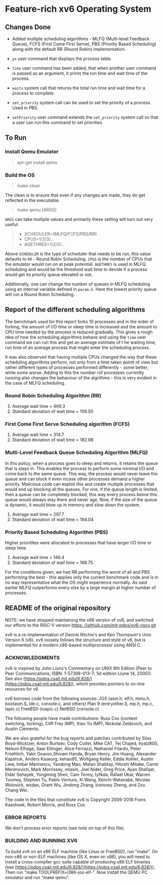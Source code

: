 # Feature-rich xv6 Operating System

## Changes Done

- Added multiple scheduling algorithms - MLFQ (Multi-level Feedback Queue), FCFS (First Come First Serve), PBS (Priority Based Scheduling) along with the default RR (Round Robin) implementation.

- `ps` user command that displays the process table.

- `time` user command has been added, that when another user command is passed as an argument, it prints the run time and wait time of the process.

- `waitx` system call that returns the total run time and wait time for a process to complete.

- `set_priority` system call can be used to set the priority of a process. Used in PBS.

- `setPriority` user command extends the `set_priority` system call so that a user can run this command to set priorities.

## To Run

### Install Qemu Emulator

> apt-get install qemu

### Build the OS

> make clean

The clean is to ensure that even  if any changes are made, they do get reflected in the executable.

> make qemu [ARGS]

`ARGS` can take multiple values and primarily these setting will turn out very useful:

> - SCHEDULER=(MLFQ/FCFS/PBS/RR)
> - CPUS=1/2/3/...
> - AGETHRES=1/2/3/...

Above `SCHEDULER` is the type of scheduler that needs to be run, this value defaults to `RR` - Round Robin Scheduling. `CPUS` is the number of CPUs that the emulator would run on at peak potential. `AGETHRES` is used in MLFQ scheduling and would be the threshold wait time to decide if a process would get its priority queue elevated or not.

Additionally, one can change the number of queues in MLFQ scheduling using an internal variable defined in `param.h`. Here the lowest priority queue will run a Round Robin Scheduling.

## Report of the different scheduling algorithms

The benchmark used for this report forks 10 processes and in the order of forking, the amount of I/O time or sleep time is increased and the amount to CPU time needed by the process is reduced gradually. This gives a rough idea of how the scheduling algorithms behave and using the `time` user command we can run this and get an average estimate of t he waiting time, run time of an average process that might enter the scheduling process.

It was also observed that having multiple CPUs changed the way that these scheduling algorithms perform, not only from a time taken pointt of view but rather different types of processes performed differently - some better, while some worse. Adding to this the number rof processes currently running also changes the behaviour of the algrithms - this is very evident in the case of MLFQ scheduling.

### Round Robin Scheduling Algorithm (RR)

1. Average wait time = 469.3
2. Standard deviation of wait time = 109.50

### First Come First Serve Scheduling algorithm (FCFS)

1. Average wait time = 314.7
2. Standard deviation of wait time = 182.98

### Multi-Level Feedback Queue Scheduling Algorithm (MLFQ)

In this policy, when a process goes to sleep and returns, it retains the queue that is stays in. This enables the process to perform some minimal I/O and come back to the same queue. This way, the process would never leave the queue and can block it even incase other processes demand a higher priority. Malicious code can exploit this and create multiple processes that would end up blocking all the queues. For one, if the queue length is limited, then a queue can be completely blocked, this way every process below this queue would always stay there and never age. Now, if the size of the queue is dynamic, it would blow up in memory and slow down the system.

1. Average wait time = 297.7
2. Standard deviation of wait time = 194.04

### Priority Based Scheduling Algorithm (PBS)

Higher prioritites were allocated to processes that have larger I/O time or sleep time.

1. Average wait time = 146.4
2. Standard deviation of wait time = 168.75

For the conditions given, we had RR performing the worst of all and PBS performing the best - this applies only the current benchmark code and is in no way representative what the OS might experience normally. As said earlier MLFQ outperforms every else by a large margin at higher number of processes.

## README of the original repository

NOTE: we have stopped maintaining the x86 version of xv6, and switched
our efforts to the RISC-V version
[https:
//github.com/mit-pdos/xv6-riscv.git](https://github.com/mit-pdos/xv6-riscv.git)

xv6 is a re-implementation of Dennis Ritchie's and Ken Thompson's Unix
Version 6 (v6).  xv6 loosely follows the structure and style of v6,
but is implemented for a modern x86-based multiprocessor using ANSI C.

### ACKNOWLEDGMENTS

xv6 is inspired by John Lions's Commentary on UNIX 6th Edition (Peer
to Peer Communications; ISBN: 1-57398-013-7; 1st edition (June 14,
2000)). See also [https://pdos.csail.mit.edu/6.828/](https://pdos.csail.mit.edu/6.828/), which
provides pointers to on-line resources for v6.

xv6 borrows code from the following sources:
    JOS (asm.h, elf.h, mmu.h, bootasm.S, ide.c, console.c, and others)
    Plan 9 (entryother.S, mp.h, mp.c, lapic.c)
    FreeBSD (ioapic.c)
    NetBSD (console.c)

The following people have made contributions: Russ Cox (context switching,
locking), Cliff Frey (MP), Xiao Yu (MP), Nickolai Zeldovich, and Austin
Clements.

We are also grateful for the bug reports and patches contributed by Silas
Boyd-Wickizer, Anton Burtsev, Cody Cutler, Mike CAT, Tej Chajed, eyalz800,
Nelson Elhage, Saar Ettinger, Alice Ferrazzi, Nathaniel Filardo, Peter
Froehlich, Yakir Goaron,Shivam Handa, Bryan Henry, Jim Huang, Alexander
Kapshuk, Anders Kaseorg, kehao95, Wolfgang Keller, Eddie Kohler, Austin
Liew, Imbar Marinescu, Yandong Mao, Matan Shabtay, Hitoshi Mitake, Carmi
Merimovich, Mark Morrissey, mtasm, Joel Nider, Greg Price, Ayan Shafqat,
Eldar Sehayek, Yongming Shen, Cam Tenny, tyfkda, Rafael Ubal, Warren
Toomey, Stephen Tu, Pablo Ventura, Xi Wang, Keiichi Watanabe, Nicolas
Wolovick, wxdao, Grant Wu, Jindong Zhang, Icenowy Zheng, and Zou Chang Wei.

The code in the files that constitute xv6 is
Copyright 2006-2018 Frans Kaashoek, Robert Morris, and Russ Cox.

### ERROR REPORTS

We don't process error reports (see note on top of this file).

### BUILDING AND RUNNING XV6

To build xv6 on an x86 ELF machine (like Linux or FreeBSD), run
"make". On non-x86 or non-ELF machines (like OS X, even on x86), you
will need to install a cross-compiler gcc suite capable of producing
x86 ELF binaries (see [https://pdos.csail.mit.edu/6.828/](https://pdos.csail.mit.edu/6.828/)).
Then run "make TOOLPREFIX=i386-jos-elf-". Now install the QEMU PC
simulator and run "make qemu".
